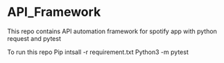 # API_Framework

This repo contains API automation framework for spotify app with python request and pytest

To run this repo
  Pip intsall -r requirement.txt
  Python3 -m pytest
